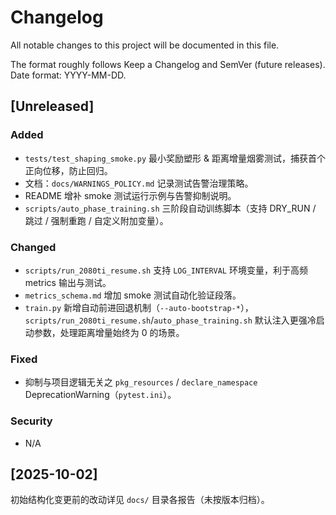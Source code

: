 # Changelog

All notable changes to this project will be documented in this file.

The format roughly follows Keep a Changelog and SemVer (future releases). Date format: YYYY-MM-DD.

## [Unreleased]
### Added
- `tests/test_shaping_smoke.py` 最小奖励塑形 & 距离增量烟雾测试，捕获首个正向位移，防止回归。
- 文档：`docs/WARNINGS_POLICY.md` 记录测试告警治理策略。
- README 增补 smoke 测试运行示例与告警抑制说明。
- `scripts/auto_phase_training.sh` 三阶段自动训练脚本（支持 DRY_RUN / 跳过 / 强制重跑 / 自定义附加变量）。

### Changed
- `scripts/run_2080ti_resume.sh` 支持 `LOG_INTERVAL` 环境变量，利于高频 metrics 输出与测试。
- `metrics_schema.md` 增加 smoke 测试自动化验证段落。
- `train.py` 新增自动前进回退机制（`--auto-bootstrap-*`），`scripts/run_2080ti_resume.sh`/`auto_phase_training.sh` 默认注入更强冷启动参数，处理距离增量始终为 0 的场景。

### Fixed
- 抑制与项目逻辑无关之 `pkg_resources` / `declare_namespace` DeprecationWarning（`pytest.ini`）。

### Security
- N/A

## [2025-10-02]
初始结构化变更前的改动详见 `docs/` 目录各报告（未按版本归档）。
